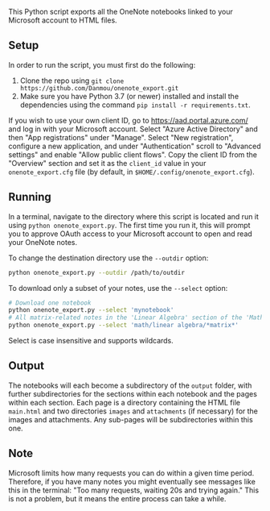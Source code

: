This Python script exports all the OneNote notebooks linked to your Microsoft account to HTML files.

## Setup

In order to run the script, you must first do the following:
1. Clone the repo using `git clone https://github.com/Danmou/onenote_export.git`
2. Make sure you have Python 3.7 (or newer) installed and install the dependencies using the command 
   `pip install -r requirements.txt`.

If you wish to use your own client ID, go to https://aad.portal.azure.com/ and
log in with your Microsoft account. Select "Azure Active Directory" and then
"App registrations" under "Manage". Select "New registration", configure a new
application, and under "Authentication" scroll to "Advanced settings" and
enable "Allow public client flows". Copy the client ID from the "Overview"
section and set it as the `client_id` value in your `onenote_export.cfg` file
(by default, in `$HOME/.config/onenote_export.cfg`).

## Running

In a terminal, navigate to the directory where this script is located and run
it using `python onenote_export.py`. The first time you run it, this will
prompt you to approve OAuth access to your Microsoft account to open and read
your OneNote notes. 

To change the destination directory use the `--outdir` option:
```bash
python onenote_export.py --outdir /path/to/outdir
```

To download only a subset of your notes, use the `--select` option:
```bash
# Download one notebook
python onenote_export.py --select 'mynotebook'
# All matrix-related notes in the 'Linear Algebra' section of the 'Math' notebook.
python onenote_export.py --select 'math/linear algebra/*matrix*'
```
Select is case insensitive and supports wildcards.

## Output
The notebooks will each become a subdirectory of the `output` folder, with
further subdirectories for the sections within each notebook and the pages
within each section. Each page is a directory containing the HTML file
`main.html` and two directories `images` and `attachments` (if necessary) for
the images and attachments. Any sub-pages will be subdirectories within this
one.

## Note
Microsoft limits how many requests you can do within a given time period.
Therefore, if you have many notes you might eventually see messages like this
in the terminal: "Too many requests, waiting 20s and trying again." This is not
a problem, but it means the entire process can take a while. 

